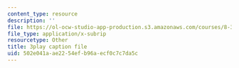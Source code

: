 ```yaml
---
content_type: resource
description: ''
file: https://ol-ocw-studio-app-production.s3.amazonaws.com/courses/8-334-statistical-mechanics-ii-statistical-physics-of-fields-spring-2014/502e041aae2254efb96aecf0c7c7da5c_6HrTfI8R_9A.vtt
file_type: application/x-subrip
resourcetype: Other
title: 3play caption file
uid: 502e041a-ae22-54ef-b96a-ecf0c7c7da5c
---
```

